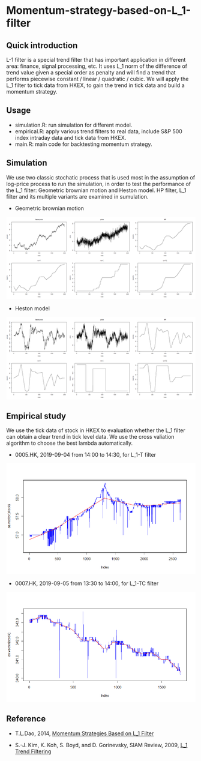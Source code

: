 # Momentum-strategy-based-on-L_1-filter

## Quick introduction

L-1 filter is a special trend filter that has important application in different area: finance, signal processing, etc. It uses L_1 norm of the difference of trend value given a special order as penalty and will find a trend that performs piecewise constant / linear / quadratic / cubic. We will apply the L_1 filter to tick data from HKEX, to gain the trend in tick data and build a momentum strategy.

## Usage

- simulation.R: run simulation for different model.
- empirical.R: apply various trend filters to real data, include S&P 500 index intraday data and tick data from HKEX.
- main.R: main code for backtesting momentum strategy.

## Simulation

We use two classic stochatic process that is used most in the assumption of log-price process to run the simulation, in order to test the performance of the L_1 filter: Geometric brownian motion and Heston model. HP filter, L_1 filter and its multiple variants are examined in sumulation.

- Geometric brownian motion

![GBM](https://github.com/chenlh96/Momentum-strategy-based-on-L_1-filter/raw/master/figures//gbm.png)

- Heston model

![Heston](https://github.com/chenlh96/Momentum-strategy-based-on-L_1-filter/raw/master/figures//heston.png)

## Empirical study

We use the tick data of stock in HKEX to evaluation whether the L_1 filter can obtain a clear trend in tick level data. We use the cross valiation algorithm to choose the best lambda automatically.

- 0005.HK, 2019-09-04 from 14:00 to 14:30, for L_1-T filter

![0005](https://github.com/chenlh96/Momentum-strategy-based-on-L_1-filter/raw/master/figures//0005_l1.png)

- 0007.HK, 2019-09-05 from 13:30 to 14:00, for L_1-TC filter

![0007](https://github.com/chenlh96/Momentum-strategy-based-on-L_1-filter/raw/master/figures//0007_l1_mix.png)

## Reference

- T.L.Dao, 2014, [Momentum Strategies Based on L_1 Filter](https://arxiv.org/abs/1403.4069)

- S.-J. Kim, K. Koh, S. Boyd, and D. Gorinevsky, SIAM Review, 2009, [L_1 Trend Filtering](https://web.stanford.edu/~boyd/papers/pdf/l1_trend_filter.pdf)
